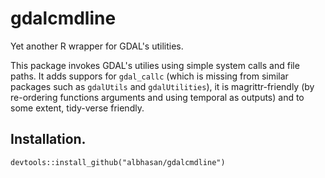 # gdalcmdline
Yet another R wrapper for GDAL's utilities.

This package invokes GDAL's utilies using simple system calls and file paths. It 
adds suppors for `gdal_callc` (which is missing from similar packages such as 
`gdalUtils` and `gdalUtilities`), it is magrittr-friendly (by re-ordering 
functions arguments and using temporal as outputs) and to some extent, 
tidy-verse friendly.


## Installation.

```
devtools::install_github("albhasan/gdalcmdline")
```

